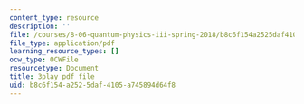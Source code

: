 ```yaml
---
content_type: resource
description: ''
file: /courses/8-06-quantum-physics-iii-spring-2018/b8c6f154a2525daf4105a745894d64f8_PAlB9kA7c-s.pdf
file_type: application/pdf
learning_resource_types: []
ocw_type: OCWFile
resourcetype: Document
title: 3play pdf file
uid: b8c6f154-a252-5daf-4105-a745894d64f8
---
```

